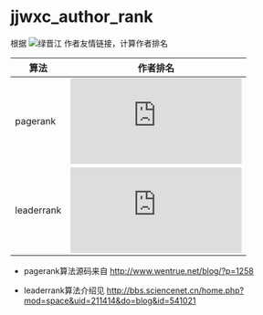 jjwxc_author_rank
=================
根据 ![绿晋江](http://www.jjwxc.net) 作者友情链接，计算作者排名


| 算法 | 作者排名 |
| ---- | -------- |
| pagerank | ![查看排名](https://raw.github.com/abbypan/misc/master/jjwxc_author_rank/author_pagerank_view.md) |
| leaderrank | ![查看排名](https://raw.github.com/abbypan/misc/master/jjwxc_author_rank/author_leaderrank_view.md) |


* pagerank算法源码来自 http://www.wentrue.net/blog/?p=1258

* leaderrank算法介绍见 http://bbs.sciencenet.cn/home.php?mod=space&uid=211414&do=blog&id=541021
